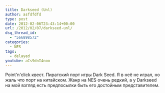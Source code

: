 ```yaml
---
title: Darkseed (Unl)
author: asfdfdfd
type: post
date: 2012-02-06T23:43:14+00:00
url: /2012/02/07/darkseed-unl/
dsq_thread_id:
  - "566898572"
categories:
  - NES
tags:
  - delayed
youtube: aCs9dnI4noo
---
```

Point'n'click квест. Пиратский порт игры Dark Seed. Я в неё не играл, но жаль что порт на китайском. Жанр на NES очень редкий, а у Darkseed на мой взгляд есть предпосылки быть его достойным представителем.
